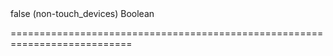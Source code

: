 <!--merge--><!--/merge-->
<!--default-->false (non-touch_devices)<!--/default-->
<!--type-->Boolean<!--/type-->
===========================================================================
